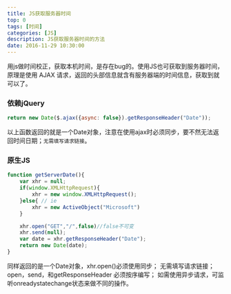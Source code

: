 ```yaml
---
title: JS获取服务器时间
top: 0
tags: [时间]
categories: [JS]
description: JS获取服务器时间的方法
date: 2016-11-29 10:30:00
---
```



用js做时间校正，获取本机时间，是存在bug的。使用JS也可获取到服务器时间，原理是使用 AJAX 请求，返回的头部信息就含有服务器端的时间信息，获取到就可以了。

<!-- more -->


### 依赖jQuery
``` js
return new Date($.ajax({async: false}).getResponseHeader("Date"));
```
以上函数返回的就是一个Date对象，注意在使用ajax时必须同步，要不然无法返回时间日期；`无需填写请求链接`。


### 原生JS
``` js
function getServerDate(){
    var xhr = null;
    if(window.XMLHttpRequest){
        xhr = new window.XMLHttpRequest();
    }else{ // ie
        xhr = new ActiveObject("Microsoft")
    }

    xhr.open("GET","/",false)//false不可变
    xhr.send(null);
    var date = xhr.getResponseHeader("Date");
    return new Date(date);
}
```

同样返回的是一个Date对象，xhr.open()必须使用同步；
无需填写请求链接；
open，send，和getResponseHeader 必须按序编写；
如需使用异步请求，可监听onreadystatechange状态来做不同的操作。



